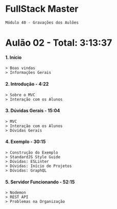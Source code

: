 # FullStack Master

```
Módulo 40 - Gravações dos Aulões
```

# **Aulão 02** - Total: 3:13:37

#### 1. Início
``` 
> Boas vindas
> Informações Gerais
```

#### 2. Introdução - 4:22
``` 
> Sobre o MVC
> Interação com os Alunos
```

#### 3. Dúvidas Gerais - 15:04
``` 
> MVC
> Interação com os Alunos
> Dúvidas Gerais
```

#### 4. Exemplo - 30:15
``` 
> Construção do Exemplo
> StandardJS Style Guide
> Dúvidas: ESLinter
> Dúvidas: Início de Projetos
> Dúvidas: GraphQL
```

#### 5. Servidor Funcionando - 52:15
``` 
> Nodemon
> REST API
> Problemas na Organização
```